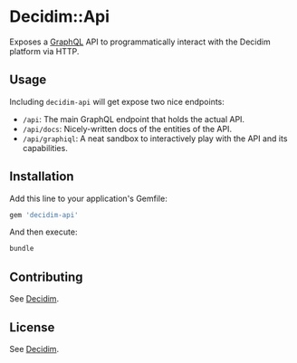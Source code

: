# Decidim::Api

Exposes a [GraphQL](https://facebook.github.io/graphql/) API to programmatically interact with the Decidim platform via HTTP.

## Usage

Including `decidim-api` will get expose two nice endpoints:

* `/api`: The main GraphQL endpoint that holds the actual API.
* `/api/docs`: Nicely-written docs of the entities of the API.
* `/api/graphiql`: A neat sandbox to interactively play with the API and its capabilities.

## Installation

Add this line to your application's Gemfile:

```ruby
gem 'decidim-api'
```

And then execute:

```bash
bundle
```

## Contributing

See [Decidim](https://github.com/decidim/decidim).

## License

See [Decidim](https://github.com/decidim/decidim).
